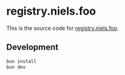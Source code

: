 # registry.niels.foo

This is the source code for [registry.niels.foo](https://registry.niels.foo).

## Development

```bash
bun install
bun dev
```
